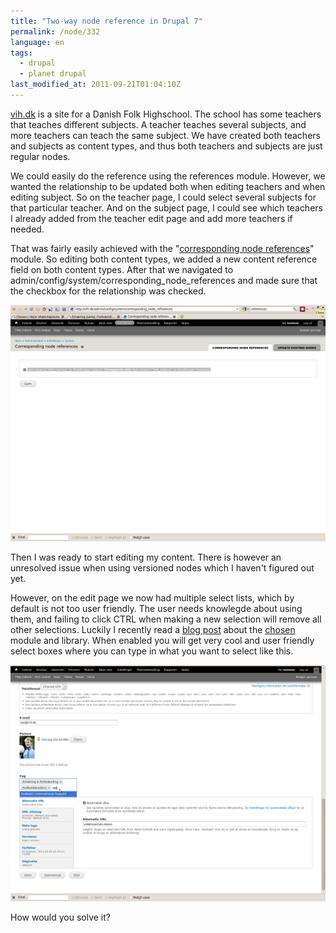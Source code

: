 ```yaml
---
title: "Two-way node reference in Drupal 7"
permalink: /node/332
language: en
tags:
  - drupal
  - planet drupal
last_modified_at: 2011-09-21T01:04:10Z
---
```


[vih.dk](http://vih.dk) is a site for a Danish Folk Highschool. The school has some teachers that teaches different subjects. A teacher teaches several subjects, and more teachers can teach the same subject. We have created both teachers and subjects as content types, and thus both teachers and subjects are just regular nodes.  
  
We could easily do the reference using the references module. However, we wanted the relationship to be updated both when editing teachers and when editing subject. So on the teacher page, I could select several subjects for that particular teacher. And on the subject page, I could see which teachers I already added from the teacher edit page and add more teachers if needed.  
  
That was fairly easily achieved with the "[corresponding node references](http://drupal.org/project/cnr)" module. So editing both content types, we added a new content reference field on both content types. After that we navigated to admin/config/system/corresponding\_node\_references and made sure that the checkbox for the relationship was checked.

![Settings page](/assets/images/cnr-module-settings.png)

Then I was ready to start editing my content. There is however an unresolved issue when using versioned nodes which I haven't figured out yet.  
  
However, on the edit page we now had multiple select lists, which by default is not too user friendly. The user needs knowlegde about using them, and failing to click CTRL when making a new selection will remove all other selections. Luckily I recently read a [blog post](http://www.lullabot.com/articles/module-monday-chosen) about the [chosen](http://drupal.org/project/chosen) module and library. When enabled you will get very cool and user friendly select boxes where you can type in what you want to select like this.

![Chosen module in action](/assets/images/chosen-module-in-action.png)  
  
How would you solve it?
